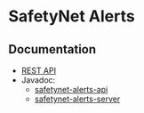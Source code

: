 # SafetyNet Alerts

## Documentation

- [REST API](https://np111.github.io/P5_safetynet/httpapi/)
- Javadoc:
  - [safetynet-alerts-api](https://np111.github.io/P5_safetynet/javadoc/api/)
  - [safetynet-alerts-server](https://np111.github.io/P5_safetynet/javadoc/server/)
